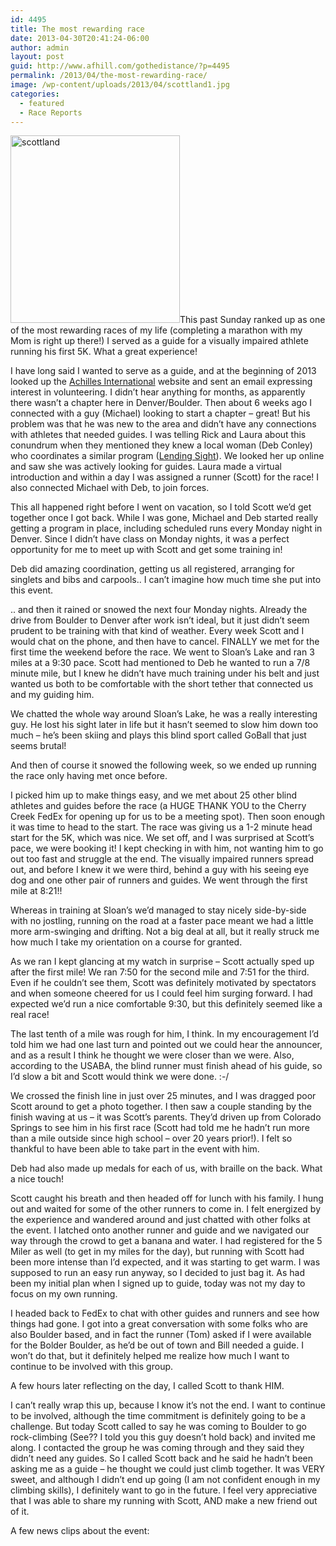 ```yaml
---
id: 4495
title: The most rewarding race
date: 2013-04-30T20:41:24-06:00
author: admin
layout: post
guid: http://www.afhill.com/gothedistance/?p=4495
permalink: /2013/04/the-most-rewarding-race/
image: /wp-content/uploads/2013/04/scottland1.jpg
categories:
  - featured
  - Race Reports
---
```

[<img class="alignleft size-medium wp-image-4497" alt="scottland" src="http://www.afhill.com/gothedistance/wp-content/uploads/2013/04/scottland-271x300.jpg" width="271" height="300" />](http://www.afhill.com/gothedistance/wp-content/uploads/2013/04/scottland.jpg)This past Sunday ranked up as one of the most rewarding races of my life (completing a marathon with my Mom is right up there!) I served as a guide for a visually impaired athlete running his first 5K. What a great experience!

I have long said I wanted to serve as a guide, and at the beginning of 2013 looked up the [Achilles International](http://achillesinternational.org) website and sent an email expressing interest in volunteering. I didn&#8217;t hear anything for months, as apparently there wasn&#8217;t a chapter here in Denver/Boulder. Then about 6 weeks ago I connected with a guy (Michael) looking to start a chapter &#8211; great! But his problem was that he was new to the area and didn&#8217;t have any connections with athletes that needed guides. I was telling Rick and Laura about this conundrum when they mentioned they knew a local woman (Deb Conley) who coordinates a similar program ([Lending Sight](https://www.facebook.com/LendingSight)). We looked her up online and saw she was actively looking for guides. Laura made a virtual introduction and within a day I was assigned a runner (Scott) for the race! I also connected Michael with Deb, to join forces.

This all happened right before I went on vacation, so I told Scott we&#8217;d get together once I got back. While I was gone, Michael and Deb started really getting a program in place, including scheduled runs every Monday night in Denver. Since I didn&#8217;t have class on Monday nights, it was a perfect opportunity for me to meet up with Scott and get some training in!

Deb did amazing coordination, getting us all registered, arranging for singlets and bibs and carpools.. I can&#8217;t imagine how much time she put into this event.

.. and then it rained or snowed the next four Monday nights. Already the drive from Boulder to Denver after work isn&#8217;t ideal, but it just didn&#8217;t seem prudent to be training with that kind of weather. Every week Scott and I would chat on the phone, and then have to cancel. FINALLY we met for the first time the weekend before the race. We went to Sloan&#8217;s Lake and ran 3 miles at a 9:30 pace. Scott had mentioned to Deb he wanted to run a 7/8 minute mile, but I knew he didn&#8217;t have much training under his belt and just wanted us both to be comfortable with the short tether that connected us and my guiding him.

We chatted the whole way around Sloan&#8217;s Lake, he was a really interesting guy. He lost his sight later in life but it hasn&#8217;t seemed to slow him down too much &#8211; he&#8217;s been skiing and plays this blind sport called GoBall that just seems brutal!

And then of course it snowed the following week, so we ended up running the race only having met once before.

I picked him up to make things easy, and we met about 25 other blind athletes and guides before the race (a HUGE THANK YOU to the Cherry Creek FedEx for opening up for us to be a meeting spot). Then soon enough it was time to head to the start. The race was giving us a 1-2 minute head start for the 5K, which was nice. We set off, and I was surprised at Scott&#8217;s pace, we were booking it! I kept checking in with him, not wanting him to go out too fast and struggle at the end. The visually impaired runners spread out, and before I knew it we were third, behind a guy with his seeing eye dog and one other pair of runners and guides. We went through the first mile at 8:21!!

Whereas in training at Sloan&#8217;s we&#8217;d managed to stay nicely side-by-side with no jostling, running on the road at a faster pace meant we had a little more arm-swinging and drifting. Not a big deal at all, but it really struck me how much I take my orientation on a course for granted.

As we ran I kept glancing at my watch in surprise &#8211; Scott actually sped up after the first mile! We ran 7:50 for the second mile and 7:51 for the third. Even if he couldn&#8217;t see them, Scott was definitely motivated by spectators and when someone cheered for us I could feel him surging forward. I had expected we&#8217;d run a nice comfortable 9:30, but this definitely seemed like a real race!

The last tenth of a mile was rough for him, I think. In my encouragement I&#8217;d told him we had one last turn and pointed out we could hear the announcer, and as a result I think he thought we were closer than we were. Also, according to the USABA, the blind runner must finish ahead of his guide, so I&#8217;d slow a bit and Scott would think we were done. :-/

We crossed the finish line in just over 25 minutes, and I was dragged poor Scott around to get a photo together. I then saw a couple standing by the finish waving at us &#8211; it was Scott&#8217;s parents. They&#8217;d driven up from Colorado Springs to see him in his first race (Scott had told me he hadn&#8217;t run more than a mile outside since high school &#8211; over 20 years prior!). I felt so thankful to have been able to take part in the event with him.

Deb had also made up medals for each of us, with braille on the back. What a nice touch!

Scott caught his breath and then headed off for lunch with his family. I hung out and waited for some of the other runners to come in. I felt energized by the experience and wandered around and just chatted with other folks at the event. I latched onto another runner and guide and we navigated our way through the crowd to get a banana and water. I had registered for the 5 Miler as well (to get in my miles for the day), but running with Scott had been more intense than I&#8217;d expected, and it was starting to get warm. I was supposed to run an easy run anyway, so I decided to just bag it. As had been my initial plan when I signed up to guide, today was not my day to focus on my own running.

I headed back to FedEx to chat with other guides and runners and see how things had gone. I got into a great conversation with some folks who are also Boulder based, and in fact the runner (Tom) asked if I were available for the Bolder Boulder, as he&#8217;d be out of town and Bill needed a guide. I won&#8217;t do that, but it definitely helped me realize how much I want to continue to be involved with this group.

A few hours later reflecting on the day, I called Scott to thank HIM.

I can&#8217;t really wrap this up, because I know it&#8217;s not the end. I want to continue to be involved, although the time commitment is definitely going to be a challenge. But today Scott called to say he was coming to Boulder to go rock-climbing (See?? I told you this guy doesn&#8217;t hold back) and invited me along. I contacted the group he was coming through and they said they didn&#8217;t need any guides. So I called Scott back and he said he hadn&#8217;t been asking me as a guide &#8211; he thought we could just climb together. It was VERY sweet, and although I didn&#8217;t end up going (I am not confident enough in my climbing skills), I definitely want to go in the future. I feel very appreciative that I was able to share my running with Scott, AND make a new friend out of it.

A few news clips about the event: